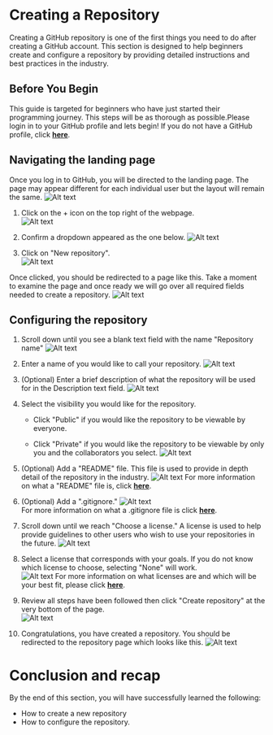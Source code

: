 # Creating a Repository

Creating a GitHub repository is one of the first things you need to do after creating a GitHub account.
This section is designed to help beginners create and configure a repository by providing detailed instructions and best practices in the industry.

## Before You Begin

This guide is targeted for beginners who have just started their programming journey. This steps will be as thorough as possible.Please login in to your GitHub profile and lets begin! If you do not have a GitHub profile, click [**here**](https://docs.github.com/en/get-started/onboarding/getting-started-with-your-github-account).

## Navigating the landing page

Once you log in to GitHub, you will be directed to the landing page. The page may appear different for each individual user but the layout will remain the same.
![Alt text](https://gcdnb.pbrd.co/images/Px1c5cdjot8s.png?o=1)

1. Click on the + icon on the top right of the webpage. <br>
![Alt text](https://gcdnb.pbrd.co/images/Lrc36dW7213F.png?o=1 )

2. Confirm a dropdown appeared as the one below.
![Alt text](https://gcdnb.pbrd.co/images/Tjbss6Wg4nqM.png?o=1 )

3. Click on "New repository". <br>
![Alt text](https://gcdnb.pbrd.co/images/1x4eQQKC1cDU.png?o=1 )

Once clicked, you should be redirected to a page like this. Take a moment to examine the page and once ready we will go over all required fields needed to create a repository.
![Alt text](https://gcdnb.pbrd.co/images/5IouJOtYoMZ5.png?o=1 )

## Configuring the repository

1. Scroll down until you see a blank text field with the name "Repository name"
![Alt text](https://gcdnb.pbrd.co/images/tjH7z4fxCd0l.png?o=1 )

2. Enter a name of you would like to call your repository.
![Alt text](https://gcdnb.pbrd.co/images/cmMn7APRgzmt.png?o=1 )

3. (Optional) Enter a brief description of what the repository will be used for in the Description text field.
![Alt text](https://gcdnb.pbrd.co/images/pwPHwUq4dkyN.png?o=11 )

4. Select the visibility you would like for the repository.

    * Click "Public" if you would like the repository to be viewable by everyone.

    * Click "Private" if you would like the repository to be viewable by only you and the collaborators you select.
![Alt text](https://gcdnb.pbrd.co/images/5gF5KiqDvPbt.png?o=1 )

5. (Optional) Add a "README" file. This file is used to provide in depth detail of the repository in the industry.
![Alt text](https://gcdnb.pbrd.co/images/7zw1fF7XXeJt.png?o=1 )
For more information on what a "README" file is, click [**here**](https://docs.github.com/en/repositories/managing-your-repositorys-settings-and-features/customizing-your-repository/about-readmes).

6. (Optional) Add a ".gitignore."
![Alt text](https://gcdnb.pbrd.co/images/i8GnBijugwM7.png?o=1) <br>
For more information on what a .gitignore file is click [**here**](https://docs.github.com/en/get-started/getting-started-with-git/ignoring-files).

7. Scroll down until we reach "Choose a license." A license is used to help provide guidelines to other users who wish to use your repositories in the future.
![Alt text](https://gcdnb.pbrd.co/images/d3cTeybPSJ9C.png?o=1)

8. Select a license that corresponds with your goals. If you do not know which license to choose, selecting "None" will work.<br>
![Alt text](https://gcdnb.pbrd.co/images/BEt0ccKoWZrh.png?o=1 )
For more information on what licenses are and which will be your best fit, please click [**here**](https://docs.github.com/en/repositories/managing-your-repositorys-settings-and-features/customizing-your-repository/licensing-a-repository).

9. Review all steps have been followed then click "Create repository" at the very bottom of the page.<br>
![Alt text](https://gcdnb.pbrd.co/images/B89nWvKOsaby.png?o=1 )

10. Congratulations, you have created a repository. You should be redirected to the repository page which looks like this.
![Alt text](https://gcdnb.pbrd.co/images/m2xtCN6JxLHY.png?o=1 )

# Conclusion and recap

By the end of this section, you will have successfully learned the following:

* How to create a new repository
* How to configure the repository.
